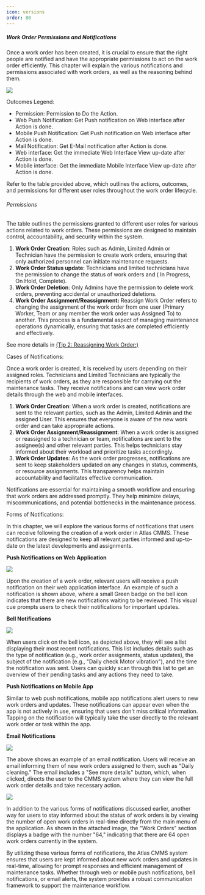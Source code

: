 ```yaml
---
icon: versions
order: 80
---
```



##### Work Order Permissions and Notifications

Once a work order has been created, it is crucial to ensure that the right people are notified and have the appropriate permissions to act on the work order efficiently. This chapter will explain the various notifications and permissions associated with work orders, as well as the reasoning behind them.

![](../../../static/img/rev6/image104.png)

Outcomes Legend:

- Permission: Permission to Do the Action.
- Web Push Notification: Get Push notification on Web interface after Action is done.
- Mobile Push Notification: Get Push notification on Web interface after Action is done.
- Mail Notification: Get E\-Mail notification after Action is done.
- Web interface: Get the immediate Web Interface View up\-date after Action is done.
- Mobile interface: Get the immediate Mobile Interface View up\-date after Action is done.

Refer to the table provided above, which outlines the actions, outcomes, and permissions for different user roles throughout the work order lifecycle.

###### <a id="_Permissions"></a>Permissions

The table outlines the permissions granted to different user roles for various actions related to work orders. These permissions are designed to maintain control, accountability, and security within the system.

1. __Work Order Creation__: Roles such as Admin, Limited Admin or Technician have the permission to create work orders, ensuring that only authorized personnel can initiate maintenance requests.
2. __Work Order Status update__: Technicians and limited technicians have the permission to change the status of work orders and \( In Progress, On Hold, Complete\).
3. __Work Order Deletion__: Only Admins have the permission to delete work orders, preventing accidental or unauthorized deletions.
4. __Work Order Assignment/Reassignment:__ Reassign Work Order refers to changing the assignment of the work order from one user \(Primary Worker, Team or any member the work order was Assigned To\) to another. This process is a fundamental aspect of managing maintenance operations dynamically, ensuring that tasks are completed efficiently and effectively. 

See more details in [\(Tip 2: Reassigning Work Order:\)](../../../tips-annexes/tip-2-reassigning-work-order.md)

Cases of Notifications:

Once a work order is created, it is received by users depending on their assigned roles. Technicians and Limited Technicians are typically the recipients of work orders, as they are responsible for carrying out the maintenance tasks. They receive notifications and can view work order details through the web and mobile interfaces.

1. __Work Order Creation__: When a work order is created, notifications are sent to the relevant parties, such as the Admin, Limited Admin and the assigned User. This ensures that everyone is aware of the new work order and can take appropriate actions.
2. __Work Order Assignment/Reassignment__: When a work order is assigned or reassigned to a technician or team, notifications are sent to the assignee\(s\) and other relevant parties. This helps technicians stay informed about their workload and prioritize tasks accordingly.
3. __Work Order Updates__: As the work order progresses, notifications are sent to keep stakeholders updated on any changes in status, comments, or resource assignments. This transparency helps maintain accountability and facilitates effective communication.

Notifications are essential for maintaining a smooth workflow and ensuring that work orders are addressed promptly. They help minimize delays, miscommunications, and potential bottlenecks in the maintenance process.

Forms of Notifications:

In this chapter, we will explore the various forms of notifications that users can receive following the creation of a work order in Atlas CMMS. These notifications are designed to keep all relevant parties informed and up\-to\-date on the latest developments and assignments.

__Push Notifications on Web Application__

![](../../../static/img/rev6/image105.png)

Upon the creation of a work order, relevant users will receive a push notification on their web application interface. An example of such a notification is shown above, where a small Green badge on the bell icon indicates that there are new notifications waiting to be reviewed. This visual cue prompts users to check their notifications for important updates.

__Bell Notifications__

![](../../../static/img/rev6/image106.png)

When users click on the bell icon, as depicted above, they will see a list displaying their most recent notifications. This list includes details such as the type of notification \(e.g., work order assignments, status updates\), the subject of the notification \(e.g., "Daily check Motor vibration"\), and the time the notification was sent. Users can quickly scan through this list to get an overview of their pending tasks and any actions they need to take.

__Push Notifications on Mobile App__

Similar to web push notifications, mobile app notifications alert users to new work orders and updates. These notifications can appear even when the app is not actively in use, ensuring that users don't miss critical information. Tapping on the notification will typically take the user directly to the relevant work order or task within the app.

__Email Notifications__

![](../../../static/img/rev6/image107.png)

The above shows an example of an email notification. Users will receive an email informing them of new work orders assigned to them, such as "Daily cleaning." The email includes a "See more details" button, which, when clicked, directs the user to the CMMS system where they can view the full work order details and take necessary action. 

![](../../../static/img/rev6/image108.png)

In addition to the various forms of notifications discussed earlier, another way for users to stay informed about the status of work orders is by viewing the number of open work orders in real\-time directly from the main menu of the application. As shown in the attached image, the "Work Orders" section displays a badge with the number "64," indicating that there are 64 open work orders currently in the system.

By utilizing these various forms of notifications, the Atlas CMMS system ensures that users are kept informed about new work orders and updates in real\-time, allowing for prompt responses and efficient management of maintenance tasks. Whether through web or mobile push notifications, bell notifications, or email alerts, the system provides a robust communication framework to support the maintenance workflow.